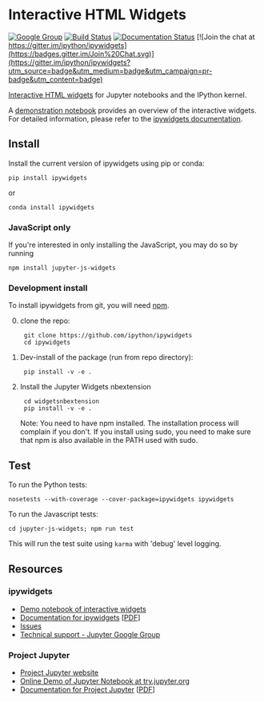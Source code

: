 # Interactive HTML Widgets

[![Google Group](https://img.shields.io/badge/-Google%20Group-lightgrey.svg)](https://groups.google.com/forum/#!forum/jupyter)
[![Build Status](https://travis-ci.org/ipython/ipywidgets.svg?branch=master)](https://travis-ci.org/ipython/ipywidgets)
[![Documentation Status](https://readthedocs.org/projects/ipywidgets/badge/?version=latest)](http://ipywidgets.readthedocs.org/en/latest/?badge=latest)
[![Join the chat at https://gitter.im/ipython/ipywidgets](https://badges.gitter.im/Join%20Chat.svg)](https://gitter.im/ipython/ipywidgets?utm_source=badge&utm_medium=badge&utm_campaign=pr-badge&utm_content=badge)

[Interactive HTML widgets](https://github.com/ipython/ipywidgets/blob/master/examples/notebooks/Index.ipynb)
for Jupyter notebooks and the IPython kernel.

A [demonstration notebook](https://github.com/ipython/ipywidgets/blob/master/examples/notebooks/Index.ipynb) provides an overview of the interactive widgets. For detailed information, please refer to the [ipywidgets documentation](http://ipywidgets.readthedocs.org/en/latest/).

## Install

Install the current version of ipywidgets using pip or conda:

    pip install ipywidgets

or

    conda install ipywidgets

### JavaScript only

If you're interested in only installing the JavaScript, you may do so by running

    npm install jupyter-js-widgets

### Development install

To install ipywidgets from git, you will need [npm](https://www.npmjs.com/).

0. clone the repo:

        git clone https://github.com/ipython/ipywidgets
        cd ipywidgets

1. Dev-install of the package (run from repo directory):

        pip install -v -e .

2. Install the Jupyter Widgets nbextension

        cd widgetsnbextension
        pip install -v -e .

    Note: You need to have npm installed.  The installation process will
    complain if you don't.  If you install using sudo, you need to make sure
    that npm is also available in the PATH used with sudo.


## Test

To run the Python tests:

    nosetests --with-coverage --cover-package=ipywidgets ipywidgets

To run the Javascript tests:

    cd jupyter-js-widgets; npm run test

This will run the test suite using `karma` with 'debug' level logging.

## Resources
### ipywidgets
- [Demo notebook of interactive widgets](https://github.com/ipython/ipywidgets/blob/master/examples/notebooks/Index.ipynb)
- [Documentation for ipywidgets](http://ipywidgets.readthedocs.org/en/latest/) [[PDF](https://media.readthedocs.org/pdf/ipywidgets/latest/ipywidgets.pdf)]
- [Issues](https://github.com/ipython/ipywidgets/issues)
- [Technical support - Jupyter Google Group](https://groups.google.com/forum/#!forum/jupyter)

### Project Jupyter
- [Project Jupyter website](https://jupyter.org)
- [Online Demo of Jupyter Notebook at try.jupyter.org](https://try.jupyter.org)
- [Documentation for Project Jupyter](http://jupyter.readthedocs.org/en/latest/index.html) [[PDF](https://media.readthedocs.org/pdf/jupyter/latest/jupyter.pdf)]
